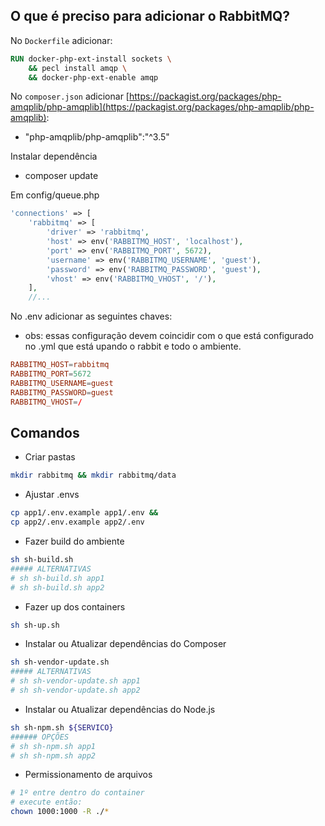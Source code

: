 ## O que é preciso para adicionar o RabbitMQ?

No `Dockerfile` adicionar:
```Dockerfile
RUN docker-php-ext-install sockets \
    && pecl install amqp \
    && docker-php-ext-enable amqp
```


No `composer.json` adicionar [https://packagist.org/packages/php-amqplib/php-amqplib](https://packagist.org/packages/php-amqplib/php-amqplib):
- "php-amqplib/php-amqplib":"^3.5"


Instalar dependência
- composer update


Em config/queue.php
```php
'connections' => [
    'rabbitmq' => [
        'driver' => 'rabbitmq',
        'host' => env('RABBITMQ_HOST', 'localhost'),
        'port' => env('RABBITMQ_PORT', 5672),
        'username' => env('RABBITMQ_USERNAME', 'guest'),
        'password' => env('RABBITMQ_PASSWORD', 'guest'),
        'vhost' => env('RABBITMQ_VHOST', '/'),
    ],
    //...
```


No .env adicionar as seguintes chaves:
- obs: essas configuração devem coincidir com o que está configurado no .yml que está upando o rabbit e todo o ambiente.
```conf
RABBITMQ_HOST=rabbitmq
RABBITMQ_PORT=5672
RABBITMQ_USERNAME=guest
RABBITMQ_PASSWORD=guest
RABBITMQ_VHOST=/
```

## Comandos

- Criar pastas
```sh
mkdir rabbitmq && mkdir rabbitmq/data 
```

- Ajustar .envs
```sh
cp app1/.env.example app1/.env &&
cp app2/.env.example app2/.env
```

- Fazer build do ambiente
```sh
sh sh-build.sh
##### ALTERNATIVAS 
# sh sh-build.sh app1
# sh sh-build.sh app2
```


- Fazer up dos containers
```sh
sh sh-up.sh
```


- Instalar ou Atualizar dependências do Composer
```sh
sh sh-vendor-update.sh
##### ALTERNATIVAS
# sh sh-vendor-update.sh app1
# sh sh-vendor-update.sh app2
```


- Instalar ou Atualizar dependências do Node.js
```sh
sh sh-npm.sh ${SERVICO}
###### OPÇÕES
# sh sh-npm.sh app1
# sh sh-npm.sh app2
```

- Permissionamento de arquivos
```sh
# 1º entre dentro do container
# execute então:
chown 1000:1000 -R ./*
```